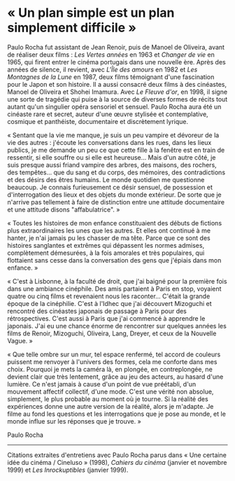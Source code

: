 # « Un plan simple est un plan simplement difficile »

Paulo Rocha fut assistant de Jean Renoir, puis de Manoel de Oliveira, avant de réaliser deux films : _Les Vertes années_ en 1963 et _Changer de vie_ en 1965, qui firent entrer le cinéma portugais dans une nouvelle ère. Après des années de silence, il revient, avec _L'Île des amours_ en 1982 et _Les Montagnes de la Lune_ en 1987, deux films témoignant d'une fascination pour le Japon et son histoire. Il a aussi consacré deux films à des cinéastes, Manoel de Oliveira et Shohei Imamura. Avec _Le Fleuve d'or_, en 1998, il signe une sorte de tragédie qui puise à la source de diverses formes de récits tout autant qu'un singulier opéra sensoriel et sensuel. Paulo Rocha aura été un cinéaste rare et secret, auteur d'une œuvre stylisée et contemplative, cosmique et panthéiste, documentaire et discrètement lyrique.

« Sentant que la vie me manque, je suis un peu vampire et dévoreur de la vie des autres : j'écoute les conversations dans les rues, dans les lieux publics, je me demande un peu ce que cette fille à la fenêtre est en train de ressentir, si elle souffre ou si elle est heureuse... Mais d'un autre côté, je suis presque aussi friand vampire des arbres, des maisons, des rochers, des tempêtes... que du sang et du corps, des mémoires, des contradictions et des désirs des êtres humains. Le monde quotidien me questionne beaucoup. Je connais furieusement ce désir sensuel, de possession et d'interrogation des lieux et des objets du monde extérieur. De sorte que je n'arrive pas tellement à faire de distinction entre une attitude documentaire et une attitude disons "affabulatrice". »

« Toutes les histoires de mon enfance constituaient des débuts de fictions plus extraordinaires les unes que les autres. Et elles ont continué à me hanter, je n'ai jamais pu les chasser de ma tête. Parce que ce sont des histoires sanglantes et extrêmes qui dépassent les normes admises, complètement démesurées, à la fois amorales et très populaires, qui flottaient sans cesse dans la conversation des gens que j'épiais dans mon enfance. »

« C'est à Lisbonne, à la faculté de droit, que j'ai baigné pour la première fois dans une ambiance cinéphile. Des amis partaient à Paris en stop, voyaient quatre ou cinq films et revenaient nous les raconter... C'était la grande époque de la cinéphilie. C'est à l'Idhec que j'ai découvert Mizoguchi et rencontré des cinéastes japonais de passage à Paris pour des rétrospectives. C'est aussi à Paris que j'ai commencé à apprendre le japonais. J'ai eu une chance énorme de rencontrer sur quelques années les films de Renoir, Mizoguchi, Oliveira, Lang, Dreyer, et ceux de la Nouvelle Vague. »

« Que telle ombre sur un mur, tel espace renfermé, tel accord de couleurs puissent me renvoyer à l'univers des formes, cela me conforte dans mes choix. Pourquoi je mets la caméra là, en plongée, en contreplongée, ne devient clair que très lentement, grâce au jeu des acteurs, au hasard d'une lumière. Ce n'est jamais à cause d'un point de vue préétabli, d'un mouvement affectif collectif, d'une mode. C'est une vérité non absolue, simplement, le plus probable au moment où je tourne. Si la réalité des expériences donne une autre version de la réalité, alors je m'adapte. Je filme au fond les questions et les interrogations que je pose au monde, et le monde influe sur les réponses que je trouve. »

Paulo Rocha

---

Citations extraites d'entretiens avec Paulo Rocha parus dans « Une certaine idée du cinéma / Cineluso » (1998), _Cahiers du cinéma_ (janvier et novembre 1999) et _Les Inrockuptibles_ (janvier 1999).
